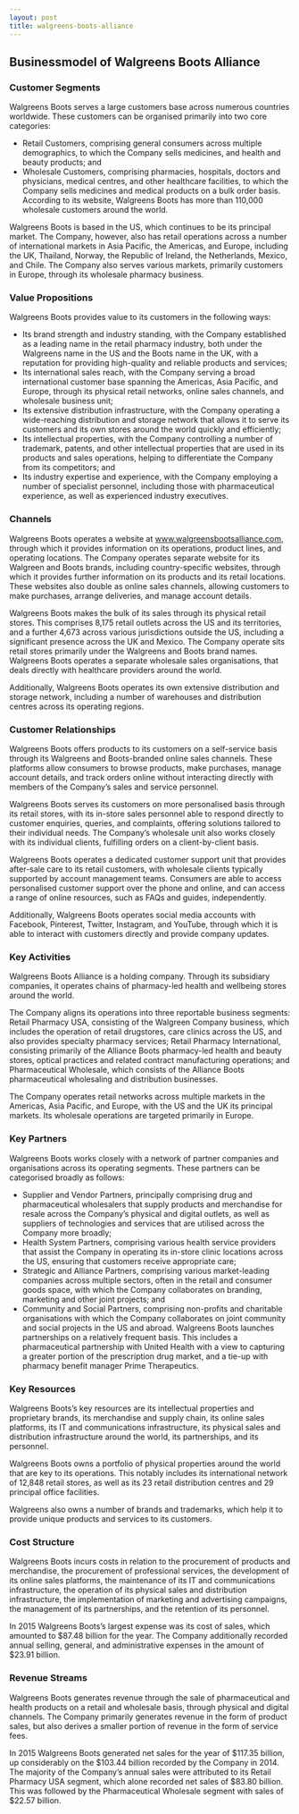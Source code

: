 ```yaml
---
layout: post
title: walgreens-boots-alliance
---
```


Businessmodel of Walgreens Boots Alliance
------------------------------------------

### Customer Segments

Walgreens Boots serves a large customers base across numerous countries worldwide. These customers can be organised primarily into two core categories:

 * Retail Customers, comprising general consumers across multiple demographics, to which the Company sells medicines, and health and beauty products; and
* Wholesale Customers, comprising pharmacies, hospitals, doctors and physicians, medical centres, and other healthcare facilities, to which the Company sells medicines and medical products on a bulk order basis.
 According to its website, Walgreens Boots has more than 110,000 wholesale customers around the world.

Walgreens Boots is based in the US, which continues to be its principal market. The Company, however, also has retail operations across a number of international markets in Asia Pacific, the Americas, and Europe, including the UK, Thailand, Norway, the Republic of Ireland, the Netherlands, Mexico, and Chile. The Company also serves various markets, primarily customers in Europe, through its wholesale pharmacy business.

### Value Propositions

Walgreens Boots provides value to its customers in the following ways:

 * Its brand strength and industry standing, with the Company established as a leading name in the retail pharmacy industry, both under the Walgreens name in the US and the Boots name in the UK, with a reputation for providing high-quality and reliable products and services;
* Its international sales reach, with the Company serving a broad international customer base spanning the Americas, Asia Pacific, and Europe, through its physical retail networks, online sales channels, and wholesale business unit;
* Its extensive distribution infrastructure, with the Company operating a wide-reaching distribution and storage network that allows it to serve its customers and its own stores around the world quickly and efficiently;
* Its intellectual properties, with the Company controlling a number of trademark, patents, and other intellectual properties that are used in its products and sales operations, helping to differentiate the Company from its competitors; and
* Its industry expertise and experience, with the Company employing a number of specialist personnel, including those with pharmaceutical experience, as well as experienced industry executives.
 ### Channels

Walgreens Boots operates a website at www.walgreensbootsalliance.com, through which it provides information on its operations, product lines, and operating locations. The Company operates separate website for its Walgreen and Boots brands, including country-specific websites, through which it provides further information on its products and its retail locations. These websites also double as online sales channels, allowing customers to make purchases, arrange deliveries, and manage account details.

Walgreens Boots makes the bulk of its sales through its physical retail stores. This comprises 8,175 retail outlets across the US and its territories, and a further 4,673 across various jurisdictions outside the US, including a significant presence across the UK and Mexico. The Company operate sits retail stores primarily under the Walgreens and Boots brand names. Walgreens Boots operates a separate wholesale sales organisations, that deals directly with healthcare providers around the world.

Additionally, Walgreens Boots operates its own extensive distribution and storage network, including a number of warehouses and distribution centres across its operating regions.

### Customer Relationships

Walgreens Boots offers products to its customers on a self-service basis through its Walgreens and Boots-branded online sales channels. These platforms allow consumers to browse products, make purchases, manage account details, and track orders online without interacting directly with members of the Company’s sales and service personnel.

Walgreens Boots serves its customers on more personalised basis through its retail stores, with its in-store sales personnel able to respond directly to customer enquiries, queries, and complaints, offering solutions tailored to their individual needs. The Company’s wholesale unit also works closely with its individual clients, fulfilling orders on a client-by-client basis.

Walgreens Boots operates a dedicated customer support unit that provides after-sale care to its retail customers, with wholesale clients typically supported by account management teams. Consumers are able to access personalised customer support over the phone and online, and can access a range of online resources, such as FAQs and guides, independently.

Additionally, Walgreens Boots operates social media accounts with Facebook, Pinterest, Twitter, Instagram, and YouTube, through which it is able to interact with customers directly and provide company updates.

### Key Activities

Walgreens Boots Alliance is a holding company. Through its subsidiary companies, it operates chains of pharmacy-led health and wellbeing stores around the world.

The Company aligns its operations into three reportable business segments: Retail Pharmacy USA, consisting of the Walgreen Company business, which includes the operation of retail drugstores, care clinics across the US, and also provides specialty pharmacy services; Retail Pharmacy International, consisting primarily of the Alliance Boots pharmacy-led health and beauty stores, optical practices and related contract manufacturing operations; and Pharmaceutical Wholesale, which consists of the Alliance Boots pharmaceutical wholesaling and distribution businesses.

The Company operates retail networks across multiple markets in the Americas, Asia Pacific, and Europe, with the US and the UK its principal markets. Its wholesale operations are targeted primarily in Europe.

### Key Partners

Walgreens Boots works closely with a network of partner companies and organisations across its operating segments. These partners can be categorised broadly as follows:

 * Supplier and Vendor Partners, principally comprising drug and pharmaceutical wholesalers that supply products and merchandise for resale across the Company’s physical and digital outlets, as well as suppliers of technologies and services that are utilised across the Company more broadly;
* Health System Partners, comprising various health service providers that assist the Company in operating its in-store clinic locations across the US, ensuring that customers receive appropriate care;
* Strategic and Alliance Partners, comprising various market-leading companies across multiple sectors, often in the retail and consumer goods space, with which the Company collaborates on branding, marketing and other joint projects; and
* Community and Social Partners, comprising non-profits and charitable organisations with which the Company collaborates on joint community and social projects in the US and abroad.
 Walgreens Boots launches partnerships on a relatively frequent basis. This includes a pharmaceutical partnership with United Health with a view to capturing a greater portion of the prescription drug market, and a tie-up with pharmacy benefit manager Prime Therapeutics.

### Key Resources

Walgreens Boots’s key resources are its intellectual properties and proprietary brands, its merchandise and supply chain, its online sales platforms, its IT and communications infrastructure, its physical sales and distribution infrastructure around the world, its partnerships, and its personnel.

Walgreens Boots owns a portfolio of physical properties around the world that are key to its operations. This notably includes its international network of 12,848 retail stores, as well as its 23 retail distribution centres and 29 principal office facilities.

Walgreens also owns a number of brands and trademarks, which help it to provide unique products and services to its customers.

### Cost Structure

Walgreens Boots incurs costs in relation to the procurement of products and merchandise, the procurement of professional services, the development of its online sales platforms, the maintenance of its IT and communications infrastructure, the operation of its physical sales and distribution infrastructure, the implementation of marketing and advertising campaigns, the management of its partnerships, and the retention of its personnel.

In 2015 Walgreens Boots’s largest expense was its cost of sales, which amounted to $87.48 billion for the year. The Company additionally recorded annual selling, general, and administrative expenses in the amount of $23.91 billion.

### Revenue Streams

Walgreens Boots generates revenue through the sale of pharmaceutical and health products on a retail and wholesale basis, through physical and digital channels. The Company primarily generates revenue in the form of product sales, but also derives a smaller portion of revenue in the form of service fees.

In 2015 Walgreens Boots generated net sales for the year of $117.35 billion, up considerably on the $103.44 billion recorded by the Company in 2014. The majority of the Company’s annual sales were attributed to its Retail Pharmacy USA segment, which alone recorded net sales of $83.80 billion. This was followed by the Pharmaceutical Wholesale segment with sales of $22.57 billion.
